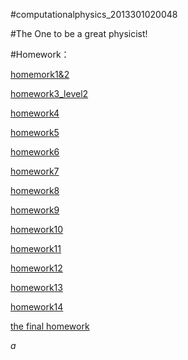 #computationalphysics_2013301020048

#The One to be a great physicist!

#Homework：

[homemork1&2](https://github.com/Neoofchina/computationalphysics_N2013301020048/blob/master/homework/homework1%262 )

[homework3_level2](https://github.com/Neoofchina/computationalphysics_N2013301020048/blob/master/homework/homework3_level2.md)

[homework4](https://github.com/Neoofchina/computationalphysics_N2013301020048/blob/master/homework/homework4.md)

[homework5](https://github.com/Neoofchina/computationalphysics_N2013301020048/blob/master/homework/homework5.md)

[homework6](https://github.com/Neoofchina/computationalphysics_N2013301020048/blob/master/homework/homework6_L3.md)

[homework7](https://github.com/Neoofchina/computationalphysics_N2013301020048/blob/master/homework/homewoek7.md)

[homework8](https://github.com/Neoofchina/computationalphysics_N2013301020048/blob/master/homework/homework8.md)

[homework9](https://www.zybuluo.com/Neolee/note/355898)

[homework10](https://www.zybuluo.com/Neolee/note/363457)

[homework11](https://www.zybuluo.com/Neolee/note/370345)

[homework12](https://www.zybuluo.com/Neolee/note/381062)

[homework13](https://www.zybuluo.com/Neolee/note/385918)

[homework14](https://www.zybuluo.com/Neolee/note/394812)

[the final homework](https://github.com/Neoofchina/computationalphysics_N2013301020048/blob/master/homework/计算物理.pdf)

$a$
